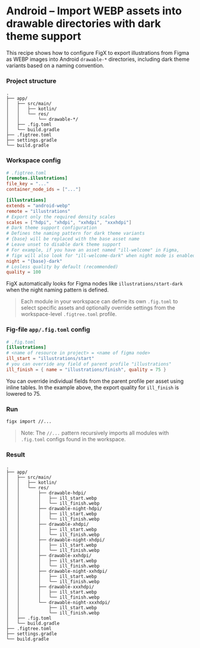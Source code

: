 # Android – Import WEBP assets into drawable directories with dark theme support

This recipe shows how to configure FigX to export illustrations from Figma as WEBP images into Android `drawable-*` directories, including dark theme variants based on a naming convention.

### Project structure

```text
.
├── app/
│   ├── src/main/
│   │   ├── kotlin/
│   │   └── res/
│   │       └── drawable-*/
│   ├── .fig.toml
│   └── build.gradle
├── .figtree.toml
├── settings.gradle
└── build.gradle
```

### Workspace config

```toml
# .figtree.toml
[remotes.illustrations]
file_key = "..."
container_node_ids = ["..."]

[illustrations]
extends = "android-webp"
remote = "illustrations"
# Export only the required density scales
scales = ["hdpi", "xhdpi", "xxhdpi", "xxxhdpi"]
# Dark theme support configuration
# Defines the naming pattern for dark theme variants
# {base} will be replaced with the base asset name
# Leave unset to disable dark theme support
# For example, if you have an asset named "ill-welcome" in Figma,
# figx will also look for "ill-welcome-dark" when night mode is enabled
night = "{base}-dark"
# Losless quality by default (recommended)
quality = 100
```

FigX automatically looks for Figma nodes like `illustrations/start-dark` when the night naming pattern is defined.

> Each module in your workspace can define its own `.fig.toml` to select specific assets and optionally override settings from the workspace-level `.figtree.toml` profile.

### Fig-file `app/.fig.toml` config

```toml
# .fig.toml
[illustrations]
# <name of resource in project> = <name of figma node>
ill_start = "illustrations/start"
# you can override any field of parent profile "illustrations"
ill_finish = { name = "illustrations/finish", quality = 75 }
```

You can override individual fields from the parent profile per asset using inline tables. In the example above, the export quality for `ill_finish` is lowered to 75.

### Run

```bash
figx import //...
```
> Note: The `//...` pattern recursively imports all modules with `.fig.toml` configs found in the workspace.

### Result

```text
.
├── app/
│   ├── src/main/
│   │   ├── kotlin/
│   │   └── res/
│   │       ├── drawable-hdpi/
│   │       │   ├── ill_start.webp
│   │       │   └── ill_finish.webp
│   │       ├── drawable-night-hdpi/
│   │       │   ├── ill_start.webp
│   │       │   └── ill_finish.webp
│   │       ├── drawable-xhdpi/
│   │       │   ├── ill_start.webp
│   │       │   └── ill_finish.webp
│   │       ├── drawable-night-xhdpi/
│   │       │   ├── ill_start.webp
│   │       │   └── ill_finish.webp
│   │       ├── drawable-xxhdpi/
│   │       │   ├── ill_start.webp
│   │       │   └── ill_finish.webp
│   │       ├── drawable-night-xxhdpi/
│   │       │   ├── ill_start.webp
│   │       │   └── ill_finish.webp
│   │       ├── drawable-xxxhdpi/
│   │       │   ├── ill_start.webp
│   │       │   └── ill_finish.webp
│   │       └── drawable-night-xxxhdpi/
│   │           ├── ill_start.webp
│   │           └── ill_finish.webp
│   ├── .fig.toml
│   └── build.gradle
├── .figtree.toml
├── settings.gradle
└── build.gradle
```